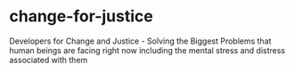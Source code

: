 # change-for-justice
Developers for Change and Justice - Solving the Biggest Problems that human beings are facing right now including the mental stress and distress associated with them

